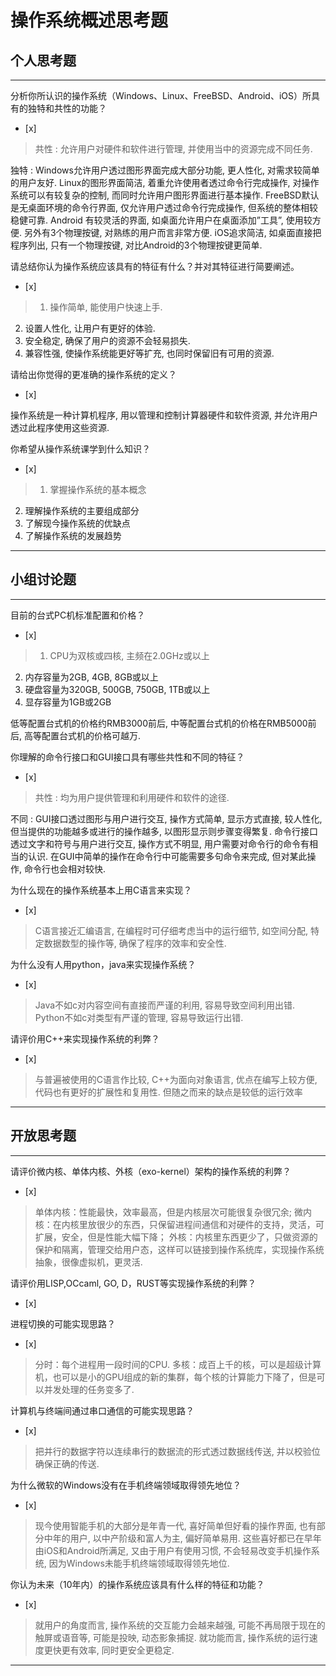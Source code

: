 # 操作系统概述思考题

## 个人思考题

---

分析你所认识的操作系统（Windows、Linux、FreeBSD、Android、iOS）所具有的独特和共性的功能？
- [x]  

>  共性 : 
允许用户对硬件和软件进行管理, 并使用当中的资源完成不同任务. 

独特 : 
Windows允许用户透过图形界面完成大部分功能, 更人性化, 对需求较简单的用户友好.
Linux的图形界面简洁, 着重允许使用者透过命令行完成操作, 对操作系统可以有较复杂的控制, 而同时允许用户图形界面进行基本操作.
FreeBSD默认是无桌面环境的命令行界面, 仅允许用户透过命令行完成操作, 但系统的整体相较稳健可靠.
Android 有较灵活的界面, 如桌面允许用户在桌面添加”工具”, 使用较方便. 另外有3个物理按键, 对熟练的用户而言非常方便.
iOS追求简洁, 如桌面直接把程序列出, 只有一个物理按键, 对比Android的3个物理按键更简单.


请总结你认为操作系统应该具有的特征有什么？并对其特征进行简要阐述。
- [x]  

>   1) 操作简单, 能使用户快速上手.
2) 设置人性化, 让用户有更好的体验.
3) 安全稳定, 确保了用户的资源不会轻易损失.
4) 兼容性强, 使操作系统能更好等扩充, 也同时保留旧有可用的资源.


请给出你觉得的更准确的操作系统的定义？
- [x]  

>   
操作系统是一种计算机程序, 用以管理和控制计算器硬件和软件资源, 并允许用户透过此程序使用这些资源.


你希望从操作系统课学到什么知识？
- [x]  

>   1) 掌握操作系统的基本概念
2) 理解操作系统的主要组成部分
3) 了解现今操作系统的优缺点
4) 了解操作系统的发展趋势

---

## 小组讨论题

---

目前的台式PC机标准配置和价格？
- [x]  

> 1) CPU为双核或四核, 主频在2.0GHz或以上
2) 内存容量为2GB, 4GB, 8GB或以上
3) 硬盘容量为320GB, 500GB, 750GB, 1TB或以上
4) 显存容量为1GB或2GB

低等配置台式机的价格约RMB3000前后, 中等配置台式机的价格在RMB5000前后, 高等配置台式机的价格可越万.

你理解的命令行接口和GUI接口具有哪些共性和不同的特征？
- [x]  

> 共性 : 
均为用户提供管理和利用硬件和软件的途径.

不同 : 
GUI接口透过图形与用户进行交互, 操作方式简单, 显示方式直接, 较人性化, 但当提供的功能越多或进行的操作越多, 以图形显示则步骤变得繁复.
命令行接口透过文字和符号与用户进行交互, 操作方式不明显, 用户需要对命令行的命令有相当的认识. 在GUI中简单的操作在命令行中可能需要多句命令来完成, 但对某此操作, 命令行也会相对较快.

为什么现在的操作系统基本上用C语言来实现？
- [x]  

>  C语言接近汇编语言, 在编程时可仔细考虑当中的运行细节, 如空间分配, 特定数据数型的操作等, 确保了程序的效率和安全性.

为什么没有人用python，java来实现操作系统？
- [x]  

>  Java不如c对内容空间有直接而严谨的利用, 容易导致空间利用出错.
Python不如c对类型有严谨的管理, 容易导致运行出错.

请评价用C++来实现操作系统的利弊？
- [x]  

>  与普遍被使用的C语言作比较, C++为面向对象语言, 优点在编写上较方便, 代码也有更好的扩展性和复用性. 但随之而来的缺点是较低的运行效率

---

## 开放思考题

---

请评价微内核、单体内核、外核（exo-kernel）架构的操作系统的利弊？
- [x]  

>  单体内核：性能最快，效率最高，但是内核层次可能很复杂很冗余;
微内核：在内核里放很少的东西，只保留进程间通信和对硬件的支持，灵活，可扩展，安全，但是性能大幅下降；
外核：内核里东西更少了，只做资源的保护和隔离，管理交给用户态，这样可以链接到操作系统库，实现操作系统抽象，很像虚拟机，更灵活.

请评价用LISP,OCcaml, GO, D，RUST等实现操作系统的利弊？
- [x]  

>  

进程切换的可能实现思路？
- [x]  

>  分时：每个进程用一段时间的CPU.
多核：成百上千的核，可以是超级计算机，也可以是小的GPU组成的新的集群，每个核的计算能力下降了，但是可以并发处理的任务变多了.

计算机与终端间通过串口通信的可能实现思路？
- [x]  

>  把并行的数据字符以连续串行的数据流的形式透过数据线传送, 并以校验位确保正确的传送.

为什么微软的Windows没有在手机终端领域取得领先地位？
- [x]  

>  现今使用智能手机的大部分是年青一代, 喜好简单但好看的操作界面, 也有部分中年的用户, 以中产阶级和富人为主, 偏好简单易用. 这些喜好都已在早年由iOS和Android所满足, 又由于用户有使用习惯, 不会轻易改变手机操作系统, 因为Windows未能手机终端领域取得领先地位.

你认为未来（10年内）的操作系统应该具有什么样的特征和功能？
- [x]  

>  就用户的角度而言, 操作系统的交互能力会越来越强, 可能不再局限于现在的触屏或语音等, 可能是投映, 动态影象捕捉.
就功能而言, 操作系统的运行速度更快更有效率, 同时更安全更稳定. 


---
